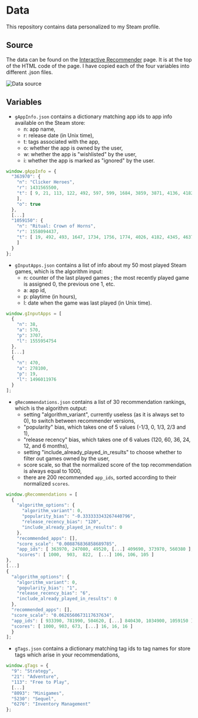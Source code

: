 # Data

This repository contains data personalized to my Steam profile.

## Source

The data can be found on the [Interactive Recommender](https://store.steampowered.com/recommender/) page.
It is at the top of the HTML code of the page.
I have copied each of the four variables into different .json files.

![Data source](https://raw.githubusercontent.com/wiki/woctezuma/steam-labs-recommender/img/data.png)

## Variables

-   `gAppInfo.json` contains a dictionary matching app ids to app info available on the Steam store:
    - n: app name,
    - r: release date (in Unix time),
    - t: tags associated with the app,
    - o: whether the app is owned by the user,
    - w: whether the app is "wishlisted" by the user,
    - i: whether the app is marked as "ignored" by the user.

```javascript
window.gAppInfo = {
  "363970": {
    "n": "Clicker Heroes",
    "r": 1431565500,
    "t": [ 9, 21, 113, 122, 492, 597, 599, 1684, 3859, 3871, 4136, 4182, 4190, 5350, 379975
    ],
    "o": true
  },
  [...]
  "1059150": {
    "n": "Ritual: Crown of Horns",
    "r": 1558094437,
    "t": [ 19, 492, 493, 1647, 1734, 1756, 1774, 4026, 4182, 4345, 4637, 4667
    ]
  }
};
```

-   `gInputApps.json` contains a list of info about my 50 most played Steam games, which is the algorithm input:
    - n: counter of the last played games ; the most recently played game is assigned 0, the previous one 1, etc.
    - a: app id,
    - p: playtime (in hours),
    - l: date when the game was last played (in Unix time).

```javascript
window.gInputApps = [
  {
    "n": 38,
    "a": 570,
    "p": 3707,
    "l": 1555954754
  },
  [...]
  {
    "n": 470,
    "a": 278100,
    "p": 19,
    "l": 1496011976
  }
];
```

-   `gRecommendations.json` contains a list of 30 recommendation rankings, which is the algorithm output:
    - setting "algorithm_variant", currently useless (as it is always set to 0), to switch between recommender versions,
    - "popularity" bias, which takes one of 5 values (-1/3, 0, 1/3, 2/3 and 1),
    - "release recency" bias, which takes one of 6 values (120, 60, 36, 24, 12, and 6 months),
    - setting "include_already_played_in_results" to choose whether to filter out games owned by the user,
    - score scale, so that the normalized score of the top recommendation is always equal to 1000,
    - there are 200 recommended `app_ids`, sorted according to their normalized `scores`. 

```javascript
window.gRecommendations = [
  {
    "algorithm_options": {
      "algorithm_variant": 0,
      "popularity_bias": "-0.333333343267440796",
      "release_recency_bias": "120",
      "include_already_played_in_results": 0
    },
    "recommended_apps": [],
    "score_scale": "0.008876836858689785",
    "app_ids": [ 363970, 247080, 49520, [...] 409690, 373970, 560380 ],
    "scores": [ 1000,  903,  822,  [...] 106, 106, 105 ]
},
[...]
{
  "algorithm_options": {
    "algorithm_variant": 0,
    "popularity_bias": "1",
    "release_recency_bias": "6",
    "include_already_played_in_results": 0
  },
  "recommended_apps": [],
  "score_scale": "0.0626560673117637634",
  "app_ids": [ 933390, 781990, 504620, [...] 840430, 1034900, 1059150 ],
  "scores": [ 1000, 903, 673, [...] 16, 16, 16 ]
  }
];
```

-   `gTags.json` contains a dictionary matching tag ids to tag names for store tags which arise in your recommendations,

```javascript
window.gTags = {
  "9": "Strategy",
  "21": "Adventure",
  "113": "Free to Play",
  [...]
  "8093": "Minigames",
  "5230": "Sequel",
  "6276": "Inventory Management"
};
```
